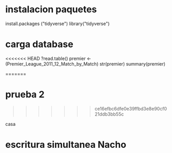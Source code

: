 # instalacion paquetes
install.packages ("tidyverse")
library("tidyverse")

# carga database
<<<<<<< HEAD
?read.table()
premier <- (Premier_League_2011_12_Match_by_Match)
str(premier)
summary(premier)

=======
# prueba 2
>>>>>>> ce16efbc6dfe0e39ffbd3e8e90cf021ddb3bb55c




casa


# escritura simultanea Nacho